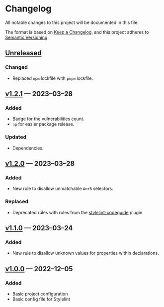 # Changelog

All notable changes to this project will be documented in this file.

The format is based on [Keep a Changelog](https://keepachangelog.com/en/1.0.0/), and this project adheres to [Semantic Versioning](https://semver.org/spec/v2.0.0.html).

## [Unreleased]

### Changed

- Replaced `npm` lockfile with `pnpm` lockfile.

## [v1.2.1] — 2023–03–28

### Added

- Badge for the vulnerabilities count.
- `np` for easier package release.

### Updated

- Dependencies.

## [v1.2.0] — 2023–03–28

### Added

- New rule to disallow unmatchable `An+B` selectors.

### Replaced

- Deprecated rules with rules from the [stylelint-codeguide](https://github.com/firefoxic/stylelint-codeguide/) plugin.

## [v1.1.0] — 2023–03–24

### Added

- New rule to disallow unknown values for properties within declarations.

## [v1.0.0] — 2022–12–05

### Added

- Basic project configuration
- Basic config file for Stylelint

[Unreleased]: https://github.com/firefoxic/gulp-stacksvg/compare/v1.2.1...HEAD
[v1.2.1]: https://github.com/firefoxic/gulp-stacksvg/releases/tag/v1.2.1
[v1.2.0]: https://github.com/firefoxic/gulp-stacksvg/releases/tag/v1.2.0
[v1.1.0]: https://github.com/firefoxic/gulp-stacksvg/releases/tag/v1.1.0
[v1.0.0]: https://github.com/firefoxic/gulp-stacksvg/releases/tag/v1.0.0
